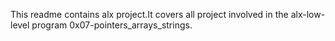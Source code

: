 This readme contains alx project.It covers all project involved in the alx-low-level program 0x07-pointers_arrays_strings.
